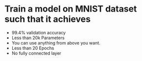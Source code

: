 # Train a model on MNIST dataset such that it achieves

- 99.4% validation accuracy
- Less than 20k Parameters
- You can use anything from above you want. 
- Less than 20 Epochs
- No fully connected layer
